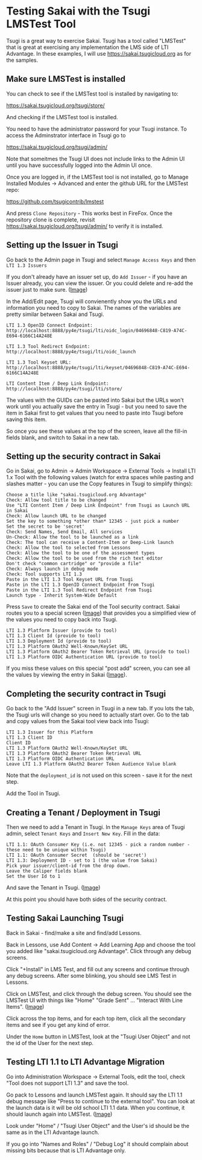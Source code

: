 
Testing Sakai with the Tsugi LMSTest Tool
=========================================

Tsugi is a great way to exercise Sakai.   Tsugi has a tool called "LMSTest" that is great
at exercising any implementation the LMS side of LTI Advantage.  In these examples, I will 
use https://sakai.tsugicloud.org as for the samples.

Make sure LMSTest is installed
------------------------------

You can check to see if the LMSTest tool is installed by navigating to:

https://sakai.tsugicloud.org/tsugi/store/

And checking if the LMSTest tool is installed.

You need to have the administrator password for your Tsugi instance.  To access the Adminstrator 
interface in Tsugi go to

https://sakai.tsugicloud.org/tsugi/admin/

Note that someitmes the Tsugi UI does not include links to the Admin UI until you have successfully
logged into the Admin UI once.

Once you are logged in, if the LMSTest tool is not installed, go to Manage Installed Modules ->
Advanced and enter the github URL for the LMSTest repo:

https://github.com/tsugicontrib/lmstest

And press `Clone Repository` - This works best in FireFox.  Once the repository clone is complete,
revisit https://sakai.tsugicloud.org/tsugi/admin/ to verify it is installed.

Setting up the Issuer in Tsugi
------------------------------

Go back to the Admin page in Tsugi and select `Manage Access Keys` and then `LTI 1.3 Issuers`

If you don't already have an issuer set up, do `Add Issuer` - if you have an Issuer already,
you can view the issuer.  Or you could delete and re-add the issuer just to make sure.
(<a href="IMG_TSUGI/01-Tsugi-Add-Issuer.png" target="_blank">Image</a>)

In the Add/Edit page, Tsugi will convienently show you the URLs and information you need to
copy to Sakai.  The names of the variables are pretty similar between Sakai and Tsugi.

    LTI 1.3 OpenID Connect Endpoint:
    http://localhost:8888/py4e/tsugi/lti/oidc_login/04696848-C819-A74C-E694-6166C14A248E 

    LTI 1.3 Tool Redirect Endpoint:
    http://localhost:8888/py4e/tsugi/lti/oidc_launch 

    LTI 1.3 Tool Keyset URL:
    http://localhost:8888/py4e/tsugi/lti/keyset/04696848-C819-A74C-E694-6166C14A248E 

    LTI Content Item / Deep Link Endpoint:
    http://localhost:8888/py4e/tsugi/lti/store/ 

The values with the GUIDs can be pasted into Sakai but the URLs won't work until you
actually save the entry in Tsugi - but you need to save the item in Sakai first to get
values that you need to paste into Tsugi before saving this item.

So once you see these values at the top of the screen, leave all the fill-in fields
blank, and switch to Sakai in a new tab.

Setting up the security contract in Sakai
-----------------------------------------

Go in Sakai, go to Admin -> Admin Workspace -> External Tools -> Install LTI 1.x Tool
with the following values (watch for extra spaces while pasting and slashes matter - 
you can use the Copy features in Tsugi to simplify things):

    Choose a title like "sakai.tsugicloud.org Advantage"
    Check: Allow tool title to be changed
    Use "LTI Content Item / Deep Link Endpoint" from Tsugi as Launch URL in Sakai
    Check: Allow launch URL to be changed
    Set the key to something *other than* 12345 - just pick a number
    Set the secret to be 'secret'
    Check: Send Names, Send Email, All services
    Un-Check: Allow the tool to be launched as a link
    Check: The tool can receive a Content-Item or Deep-Link launch
    Check: Allow the tool to selected from Lessons
    Check: Allow the tool to be one of the assessment types
    Check: Allow the tool to be used from the rich text editor
    Don't check "common cartridge" or "provide a file"
    Check: Always launch in debug mode
    Check: Tool supports LTI 1.3
    Paste in the LTI 1.3 Tool Keyset URL from Tsugi
    Paste in the LTI 1.3 OpenID Connect Endpoint from Tsugi
    Paste in the LTI 1.3 Tool Redirect Endpoint from Tsugi
    Launch type - Inherit System-Wide Default

Press `Save` to create the Sakai end of the Tool security contract. Sakai routes you
to a special screen 
(<a href="IMG_TSUGI/02-Post-Add.png" target="_blank">Image</a>)
that provides you a simplified view of the values you need to copy
back into Tsugi.

    LTI 1.3 Platform Issuer (provide to tool)
    LTI 1.3 Client Id (provide to tool)
    LTI 1.3 Deployment Id (provide to tool)
    LTI 1.3 Platform OAuth2 Well-Known/KeySet URL
    LTI 1.3 Platform OAuth2 Bearer Token Retrieval URL (provide to tool)
    LTI 1.3 Platform OIDC Authentication URL (provide to tool)

If you miss these values on this special "post add" screen, you can see
all the values by viewing the entry in Sakai
(<a href="IMG_TSUGI/03-Sakai-View-Tool.png" target="_blank">Image</a>).

Completing the security contract in Tsugi
-----------------------------------------

Go back to the "Add Issuer" screen in Tsugi in a new tab.  If you lots the tab,
the Tsugi urls will change so you need to actually start over.  Go to the tab
and copy values from the Sakai tool view back into Tsugi:

    LTI 1.3 Issuer for this Platform
    LTI 1.3 Client ID
    Client ID
    LTI 1.3 Platform OAuth2 Well-Known/KeySet URL
    LTI 1.3 Platform OAuth2 Bearer Token Retrieval URL
    LTI 1.3 Platform OIDC Authentication URL
    Leave LTI 1.3 Platform OAuth2 Bearer Token Audience Value blank

Note that the `deployment_id` is not used on this screen - save it for the next step.

Add the Tool in Tsugi.

Creating a Tenant / Deployment in Tsugi
---------------------------------------

Then we need to add a Tenant in Tsugi.  In the `Manage Keys` area of Tsugi
admin, select `Tenant Keys` and `Insert New Key`.  Fill in the data:

    LTI 1.1: OAuth Consumer Key (i.e. not 12345 - pick a random number - these need to be unique within Tsugi)
    LTI 1.1: OAuth Consumer Secret  (should be 'secret')
    LTI 1.3: Deployment ID - set to 1 (the value from Sakai)
    Pick your issuer/client-id from the drop down.
    Leave the Caliper fields blank
    Set the User Id to 1

And save the Tenant in Tsugi.
(<a href="IMG_TSUGI/04-Tsugi-Add-Tenant.png" target="_blank">Image</a>)

At this point you should have both sides of the security contract.

Testing Sakai Launching Tsugi
-----------------------------

Back in Sakai - find/make a site and find/add Lessons.

Back in Lessons, use Add Content -> Add Learning App and choose the tool you added
like "sakai.tsugicloud.org Advantage".  Click through any debug screens.

Click "+Install" in LMS Test, and fill out any screens and continue through any debug screens.
After some blinking, you should see LMS Test in Lessons.

Click on LMSTest, and click through the debug screen.  You should see the LMSTest UI with things like
"Home" "Grade Sent" ... "Interact With Line Items".
(<a href="IMG_TSUGI/05-LMSTest-Launch.png" target="_blank">Image</a>)

Click across the top items, and for each top item, click all the secondary items 
and see if you get any kind of error.

Under the `Home` button in LMSTest, look at the "Tsugi User Object" and not the id of the 
User for the next step.

Testing LTI 1.1 to LTI Advantage Migration
------------------------------------------

Go into Administration Workspace -> External Tools, edit the tool, check "Tool does not support LTI 1.3"
and save the tool.

Go pack to Lessons and launch LMSTest again.  It should say the LTI 1.1 debug message like
"Press to continue to the external tool".  You can look at the launch data is it will be old school 
LTI 1.1 data.  When you continue, it should launch again into LMSTest.
(<a href="IMG_TSUGI/06-LMSTest-Migration.png" target="_blank">Image</a>)

Look under "Home" / "Tsugi User Object" and the User's id should be the same as in the LTI Advantage launch.

If you go into "Names and Roles" / "Debug Log" it should complain about missing bits because that is LTI
Advantage only.

